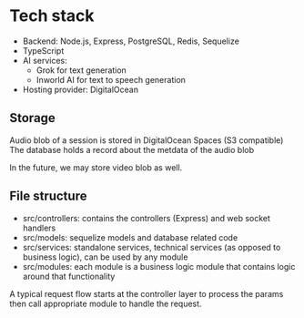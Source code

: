 # Tech stack
- Backend: Node.js, Express, PostgreSQL, Redis, Sequelize
- TypeScript
- AI services:
  - Grok for text generation
  - Inworld AI for text to speech generation
- Hosting provider: DigitalOcean

## Storage
Audio blob of a session is stored in DigitalOcean Spaces (S3 compatible)
The database holds a record about the metdata of the audio blob

In the future, we may store video blob as well.

## File structure
- src/controllers: contains the controllers (Express) and web socket handlers
- src/models: sequelize models and database related code
- src/services: standalone services, technical services (as opposed to business logic), can be used by any module
- src/modules: each module is a business logic module that contains logic around that functionality

A typical request flow starts at the controller layer to process the params then call appropriate module to handle the request.
